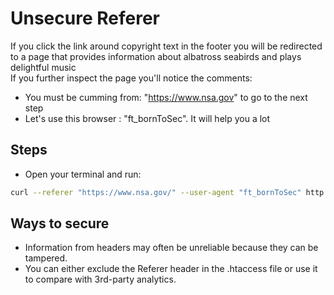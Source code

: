# Unsecure Referer

If you click the link around copyright text in the footer you will be redirected to a page that provides information about albatross seabirds and plays delightful music
<br />
If you further inspect the page you'll notice the comments:
* You must be cumming from: "https://www.nsa.gov" to go to the next step
* Let's use this browser : "ft\_bornToSec". It will help you a lot

## Steps
* Open your terminal and run:
```bash
curl --referer "https://www.nsa.gov/" --user-agent "ft_bornToSec" http://192.168.56.102/\?page=e43ad1fdc54babe674da7c7b8f0127bde61de3fbe01def7d00f151c2fcca6d1c | grep "flag"
```

## Ways to secure
* Information from headers may often be unreliable because they can be tampered.
* You can either exclude the Referer header in the .htaccess file or use it to compare with 3rd-party analytics.
